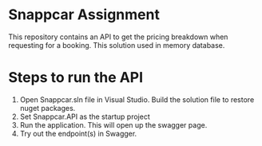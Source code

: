 # Snappcar Assignment
This repository contains an API to get the pricing breakdown when requesting for a booking.
This solution used in memory database.

# Steps to run the API
1. Open Snappcar.sln file in Visual Studio. Build the solution file to restore nuget packages.
2. Set Snappcar.API as the startup project
3. Run the application. This will open up the swagger page.
4. Try out the endpoint(s) in Swagger.
